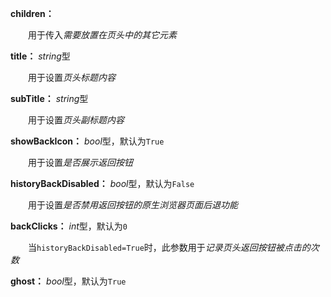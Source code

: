 **children：**

　　用于传入*需要放置在页头中的其它元素*

**title：** *string*型

　　用于设置*页头标题内容*

**subTitle：** *string*型

　　用于设置*页头副标题内容*

**showBackIcon：** *bool*型，默认为`True`

　　用于设置*是否展示返回按钮*

**historyBackDisabled：** *bool*型，默认为`False`

　　用于设置*是否禁用返回按钮的原生浏览器页面后退功能*

**backClicks：** *int*型，默认为`0`

　　当`historyBackDisabled=True`时，此参数用于*记录页头返回按钮被点击的次数*

**ghost：** *bool*型，默认为`True`

